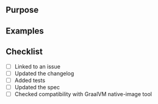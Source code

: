 ## Purpose

## Examples

## Checklist
- [ ] Linked to an issue
- [ ] Updated the changelog
- [ ] Added tests
- [ ] Updated the spec
- [ ] Checked compatibility with GraalVM native-image tool

